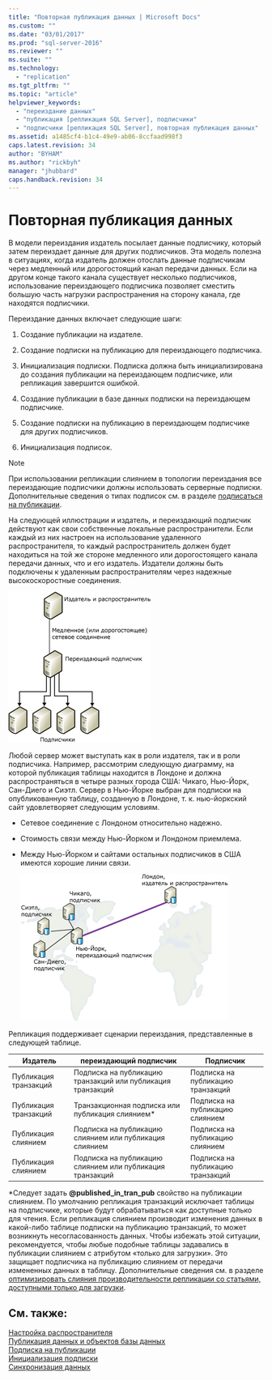 ```yaml
---
title: "Повторная публикация данных | Microsoft Docs"
ms.custom: ""
ms.date: "03/01/2017"
ms.prod: "sql-server-2016"
ms.reviewer: ""
ms.suite: ""
ms.technology: 
  - "replication"
ms.tgt_pltfrm: ""
ms.topic: "article"
helpviewer_keywords: 
  - "переиздание данных"
  - "публикация [репликация SQL Server], подписчики"
  - "подписчики [репликация SQL Server], повторная публикация данных"
ms.assetid: a1485cf4-b1c4-49e9-ab06-8ccfaad998f3
caps.latest.revision: 34
author: "BYHAM"
ms.author: "rickbyh"
manager: "jhubbard"
caps.handback.revision: 34
---
```

# Повторная публикация данных
  В модели переиздания издатель посылает данные подписчику, который затем переиздает данные для других подписчиков. Эта модель полезна в ситуациях, когда издатель должен отослать данные подписчикам через медленный или дорогостоящий канал передачи данных. Если на другом конце такого канала существует несколько подписчиков, использование переиздающего подписчика позволяет сместить большую часть нагрузки распространения на сторону канала, где находятся подписчики.  
  
 Переиздание данных включает следующие шаги:  
  
1.  Создание публикации на издателе.  
  
2.  Создание подписки на публикацию для переиздающего подписчика.  
  
3.  Инициализация подписки. Подписка должна быть инициализирована до создания публикации на переиздающем подписчике, или репликация завершится ошибкой.  
  
4.  Создание публикации в базе данных подписки на переиздающем подписчике.  
  
5.  Создание подписки на публикацию в переиздающем подписчике для других подписчиков.  
  
6.  Инициализация подписок.  
  
> [!NOTE]  
>  При использовании репликации слиянием в топологии переиздания все переиздающие подписчики должны использовать серверные подписки. Дополнительные сведения о типах подписок см. в разделе [подписаться на публикации](../../relational-databases/replication/subscribe-to-publications.md).  
  
 На следующей иллюстрации и издатель, и переиздающий подписчик действуют как свои собственные локальные распространители. Если каждый из них настроен на использование удаленного распространителя, то каждый распространитель должен будет находиться на той же стороне медленного или дорогостоящего канала передачи данных, что и его издатель. Издатели должны быть подключены к удаленным распространителям через надежные высокоскоростные соединения.  
  
 ![Повторная публикация данных](../../relational-databases/replication/media/repl-06a.gif "Повторная публикация данных")  
  
 Любой сервер может выступать как в роли издателя, так и в роли подписчика. Например, рассмотрим следующую диаграмму, на которой публикация таблицы находится в Лондоне и должна распространяться в четыре разных города США: Чикаго, Нью-Йорк, Сан-Диего и Сиэтл. Сервер в Нью-Йорке выбран для подписки на опубликованную таблицу, созданную в Лондоне, т. к. нью-йоркский сайт удовлетворяет следующим условиям.  
  
-   Сетевое соединение с Лондоном относительно надежно.  
  
-   Стоимость связи между Нью-Йорком и Лондоном приемлема.  
  
-   Между Нью-Йорком и сайтами остальных подписчиков в США имеются хорошие линии связи.  
  
     ![Повторная публикация данных в распределенные места назначения](../../relational-databases/replication/media/repl-06.gif "Повторная публикация данных в распределенные места назначения")  
  
 Репликация поддерживает сценарии переиздания, представленные в следующей таблице.  
  
|Издатель|переиздающий подписчик|Подписчик|  
|---------------|---------------------------|----------------|  
|Публикация транзакций|Подписка на публикацию транзакций или публикация транзакций|Подписка на публикацию транзакций|  
|Публикация транзакций|Транзакционная подписка или публикация слиянием*|Подписка на публикацию слиянием|  
|Публикация слиянием|Подписка на публикацию слиянием или публикация слиянием|Подписка на публикацию слиянием|  
|Публикация слиянием|Подписка на публикацию слиянием или публикация транзакций|Подписка на публикацию транзакций|  
  
 \*Следует задать **@published_in_tran_pub** свойство на публикации слиянием. По умолчанию репликация транзакций исключает таблицы на подписчике, которые будут обрабатываться как доступные только для чтения. Если репликация слиянием производит изменения данных в какой-либо таблице подписки на публикацию транзакций, то может возникнуть несогласованность данных. Чтобы избежать этой ситуации, рекомендуется, чтобы любые подобные таблицы задавались в публикации слиянием с атрибутом «только для загрузки». Это защищает подписчика на публикацию слиянием от передачи измененных данных в таблицу. Дополнительные сведения см. в разделе [оптимизировать слияния производительности репликации со статьями, доступными только для загрузки](../../relational-databases/replication/merge/optimize-merge-replication-performance-with-download-only-articles.md).  
  
## См. также:  
 [Настройка распространителя](../../relational-databases/replication/configure-distribution.md)   
 [Публикация данных и объектов базы данных](../../relational-databases/replication/publish/publish-data-and-database-objects.md)   
 [Подписка на публикации](../../relational-databases/replication/subscribe-to-publications.md)   
 [Инициализация подписки](../../relational-databases/replication/initialize-a-subscription.md)   
 [Синхронизация данных](../../relational-databases/replication/synchronize-data.md)  
  
  